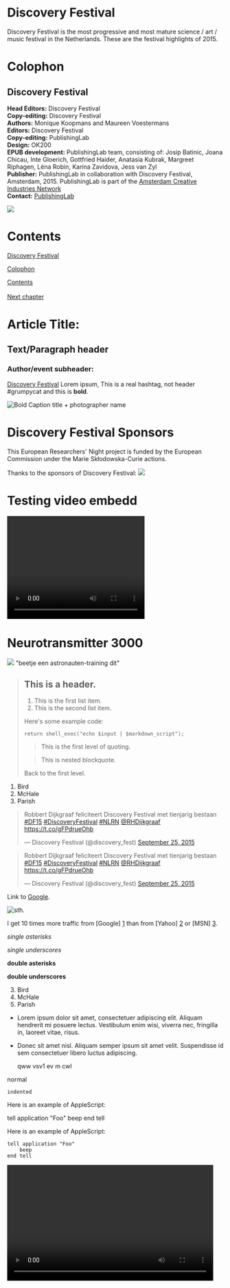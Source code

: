 
# Discovery Festival

Discovery Festival is the most progressive and most mature science / art / music festival in the Netherlands. These are the festival highlights of 2015.


# Colophon

## Discovery Festival


**Head Editors:** <!-- to be added --> Discovery Festival<br/>
**Copy-editing:** <!-- to be added --> Discovery Festival<br/>
**Authors:** Monique Koopmans and Maureen Voestermans<br/>
**Editors:** Discovery Festival<br/>
**Copy-editing:** PublishingLab <br/>
**Design:** OK200<br/>
**EPUB development:** PublishingLab team, consisting of: Josip Batinic, Joana Chicau, Inte Gloerich, Gottfried Haider, Anatasia Kubrak, Margreet Riphagen, Léna Robin, Karina Zavidova, Jess van Zyl<br/>
**Publisher:** PublishingLab in collaboration with Discovery Festival, Amsterdam, 2015. PublishingLab is part of the [Amsterdam Creative Industries Network](http://www.amsterdamcreativeindustries.com)<br/> 
**Contact:** [PublishingLab](http://www.publishinglab.org)<br/>


![](imgs/logos/logo_publishinglab.png)


# Contents

<a href="ch002.xhtml">Discovery Festival</a><br/>

<a href="ch003.xhtml">Colophon</a><br/>

<a href="ch004.xhtml">Contents</a><br/>
<br/>
<a href="ch005.xhtml">Next chapter</a>


# Article Title: 

## Text/Paragraph header

### Author/event subheader: 

<!--body text has no tags-->
[Discovery Festival](http://www.discoveryfestival.nl/)
Lorem ipsum, This is a real hashtag, not header \#grumpycat and this is **bold**. 

![**Bold Caption title** + photographer name](imgs/example.jpg "Caption title, photographer name")

# Discovery Festival Sponsors

This European Researchers' Night project is funded by the European Commission under the Marie Skłodowska-Curie actions.

Thanks to the sponsors of Discovery Festival:
![](imgs/logos/DF-Sponsors.png)

# Testing video embedd

<video width="320" height="240" controls="controls">
<source src="videos/IMG_0599.mp4" type="video/mp4" />
</video>

# Neurotransmitter 3000

![](imgs/IMG_0583small.jpg)
"beetje een astronauten-training dit"
> ## This is a header.
> 
> 1.   This is the first list item.
> 2.   This is the second list item.
> 
> Here's some example code:
> 
>     return shell_exec("echo $input | $markdown_script");
> 
> 
> > This is the first level of quoting.
>
> > This is nested blockquote.
>
> Back to the first level.

<ol>
<li>Bird</li>
<li>McHale</li>
<li>Parish</li>
</ol>

<blockquote class="twitter-tweet" lang="en"><p lang="nl" dir="ltr">Robbert Dijkgraaf feliciteert Discovery Festival met tienjarig bestaan <a href="https://twitter.com/hashtag/DF15?src=hash">#DF15</a> <a href="https://twitter.com/hashtag/DiscoveryFestival?src=hash">#DiscoveryFestival</a> <a href="https://twitter.com/hashtag/NLRN?src=hash">#NLRN</a> <a href="https://twitter.com/RHDijkgraaf">@RHDijkgraaf</a> <a href="https://t.co/gFPdrueOhb">https://t.co/gFPdrueOhb</a></p>&mdash; Discovery Festival (@discovery_fest) <a href="https://twitter.com/discovery_fest/status/647470759342813184">September 25, 2015</a></blockquote>
<script async src="//platform.twitter.com/widgets.js" charset="utf-8"></script>


<blockquote class="twitter-tweet" data-cards="hidden" lang="en"><p lang="nl" dir="ltr">Robbert Dijkgraaf feliciteert Discovery Festival met tienjarig bestaan <a href="https://twitter.com/hashtag/DF15?src=hash">#DF15</a> <a href="https://twitter.com/hashtag/DiscoveryFestival?src=hash">#DiscoveryFestival</a> <a href="https://twitter.com/hashtag/NLRN?src=hash">#NLRN</a> <a href="https://twitter.com/RHDijkgraaf">@RHDijkgraaf</a> <a href="https://t.co/gFPdrueOhb">https://t.co/gFPdrueOhb</a></p>&mdash; Discovery Festival (@discovery_fest) <a href="https://twitter.com/discovery_fest/status/647470759342813184">September 25, 2015</a></blockquote>
<script async src="//platform.twitter.com/widgets.js" charset="utf-8"></script>

Link to [Google](http://google.com/ "Google").

![sth](http://blogs.oreilly.com/wp-files/4/2012/08/partner-img1.jpg "Image").

I get 10 times more traffic from [Google] [1] than from
[Yahoo] [2] or [MSN] [3].

  [1]: http://google.com/        "Google"
  [2]: http://search.yahoo.com/  "Yahoo Search"
  [3]: http://search.msn.com/    "MSN Search"
  
  *single asterisks*

_single underscores_

**double asterisks**

__double underscores__




3. Bird
1. McHale
8. Parish

*   Lorem ipsum dolor sit amet, consectetuer adipiscing elit.
    Aliquam hendrerit mi posuere lectus. Vestibulum enim wisi,
    viverra nec, fringilla in, laoreet vitae, risus.
*   Donec sit amet nisl. Aliquam semper ipsum sit amet velit.
    Suspendisse id sem consectetuer libero luctus adipiscing.
    
    qww	vsv1	ev
    		m cwl
    		
normal

	indented
	
	
Here is an example of AppleScript:

tell application "Foo"
    beep
end tell

<p>Here is an example of AppleScript:</p>

<pre><code>tell application "Foo"
    beep
end tell
</code></pre>


[foo]: http://example.com/  "Optional Title Here"
[foo]: http://example.com/  'Optional Title Here'
[foo]: http://example.com/  (Optional Title Here)

[id]: http://example.com/  "Optional Title Here"
    





      
      
<video id="asteroids_video" width="480" height="270" controls="controls">
<source src="video/IMG_0599.mov" type="video/mp4"/>
<source src="md/video/IMG_0599" type="video/ogg"/>
<em>(Sorry, &lt;video&gt; element not supported in your
  browser/ereader, so you will not be able to watch this video.)</em>
</video>



